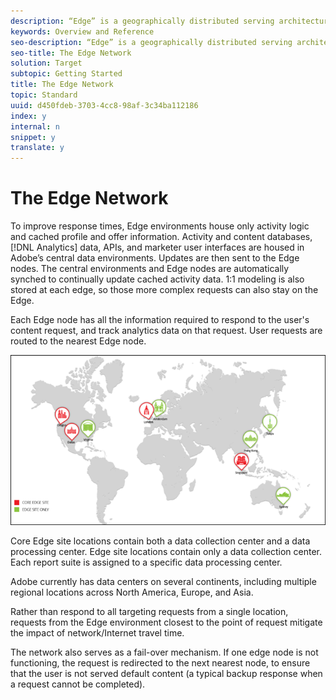 ```yaml
---
description: “Edge” is a geographically distributed serving architecture that ensures optimum response times for end-users requesting content, regardless of where they are located around the globe.
keywords: Overview and Reference
seo-description: “Edge” is a geographically distributed serving architecture that ensures optimum response times for end-users requesting content, regardless of where they are located around the globe.
seo-title: The Edge Network
solution: Target
subtopic: Getting Started
title: The Edge Network
topic: Standard
uuid: d450fdeb-3703-4cc8-98af-3c34ba112186
index: y
internal: n
snippet: y
translate: y
---
```


# The Edge Network

To improve response times, Edge environments house only activity logic and cached profile and offer information. Activity and content databases, [!DNL  Analytics] data, APIs, and marketer user interfaces are housed in Adobe’s central data environments. Updates are then sent to the Edge nodes. The central environments and Edge nodes are automatically synched to continually update cached activity data. 1:1 modeling is also stored at each edge, so those more complex requests can also stay on the Edge. 

Each Edge node has all the information required to respond to the user's content request, and track analytics data on that request. User requests are routed to the nearest Edge node. 

![](assets/edge_network.png) 

Core Edge site locations contain both a data collection center and a data processing center. Edge site locations contain only a data collection center. Each report suite is assigned to a specific data processing center. 

Adobe currently has data centers on several continents, including multiple regional locations across North America, Europe, and Asia. 

Rather than respond to all targeting requests from a single location, requests from the Edge environment closest to the point of request mitigate the impact of network/Internet travel time. 

The network also serves as a fail-over mechanism. If one edge node is not functioning, the request is redirected to the next nearest node, to ensure that the user is not served default content (a typical backup response when a request cannot be completed). 
